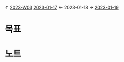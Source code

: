 
↑ [2023-W03](2023-W03.md)
[2023-01-17](2023-01-17.md) ← 2023-01-18 → [2023-01-19](2023-01-19.md)


# 목표



# 노트




